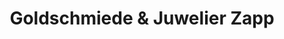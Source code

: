 ---
title: "Goldschmiede & Juwelier Zapp"
url: /gummersbach/goldschmiede-und-juwelier-zapp/
shop: Schmuck
---